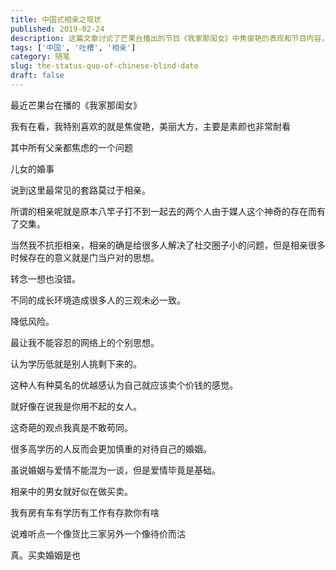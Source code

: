 ```yaml
---
title: 中国式相亲之现状
published: 2019-02-24
description: 这篇文章讨论了芒果台播出的节目《我家那闺女》中焦俊艳的表现和节目内容，特别关注了节目中父亲们对儿女婚事的焦虑，以及相亲这一现象。文章分析了相亲的利弊，包括解决社交圈子小的问题和门当户对的思想，同时也批评了网络上对学历的偏见和将婚姻视为买卖的观点。
tags: ['中国', '吐槽', '相亲']
category: 随笔
slug: the-status-quo-of-chinese-blind-date
draft: false
---
```


最近芒果台在播的《我家那闺女》

我有在看，我特别喜欢的就是焦俊艳，美丽大方，主要是素颜也非常耐看 

其中所有父亲都焦虑的一个问题 

儿女的婚事 

说到这里最常见的套路莫过于相亲。 

所谓的相亲呢就是原本八竿子打不到一起去的两个人由于媒人这个神奇的存在而有了交集。 

当然我不抗拒相亲，相亲的确是给很多人解决了社交圈子小的问题，但是相亲很多时候存在的意义就是门当户对的思想。

转念一想也没错。

不同的成长环境造成很多人的三观未必一致。

降低风险。 

最让我不能容忍的网络上的个别思想。 

认为学历低就是别人挑剩下来的。

这种人有种莫名的优越感认为自己就应该卖个价钱的感觉。

就好像在说我是你用不起的女人。 

这奇葩的观点我真是不敢苟同。 

很多高学历的人反而会更加慎重的对待自己的婚姻。 

虽说婚姻与爱情不能混为一谈，但是爱情毕竟是基础。 

相亲中的男女就好似在做买卖。 

我有房有车有学历有工作有存款你有啥 

说难听点一个像货比三家另外一个像待价而沽 

真。买卖婚姻是也